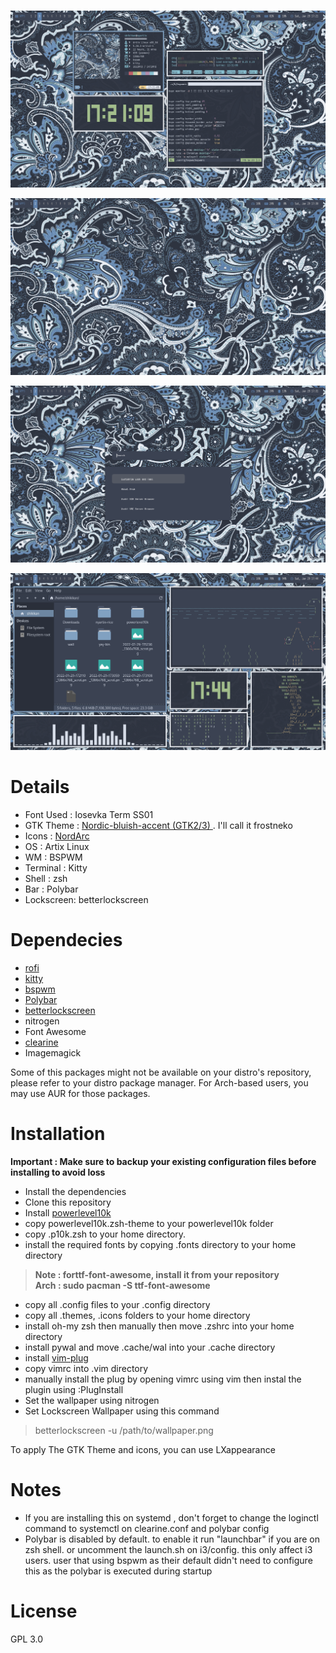 # 


![enter image description here](https://github.com/shikikan-neko08/dotfiles-nord/blob/batik/screenshots/2022-01-29-172110_1366x768_scrot.png)

![enter image description here](https://github.com/shikikan-neko08/dotfiles-nord/blob/batik/screenshots/2022-01-29-173059_1366x768_scrot.png)

![enter image description here](https://github.com/shikikan-neko08/dotfiles-nord/blob/batik/screenshots/2022-01-29-173108_1366x768_scrot.png) 

![enter image description here](https://github.com/shikikan-neko08/dotfiles-nord/blob/batik/screenshots/2022-01-29-174403_1366x768_scrot.png)




# Details
* Font Used : Iosevka Term SS01
* GTK Theme : [Nordic-bluish-accent (GTK2/3) ](https://github.com/EliverLara/Nordic/releasess) . I'll call it frostneko
* Icons     : [NordArc](https://www.gnome-look.org/p/1427194/)
* OS        : Artix Linux
* WM        : BSPWM
* Terminal  : Kitty
* Shell     : zsh
* Bar       : Polybar
* Lockscreen: betterlockscreen

# Dependecies
 * [rofi](https://github.com/davatorium/rofi)
 * [kitty](https://github.com/kovidgoyal/kitty)
 * [bspwm](https://github.com/baskerville/bspwm) 
 * [Polybar](https://github.com/polybar/polybar)
 * [betterlockscreen](https://github.com/pavanjadhaw/betterlockscreen)   
 * nitrogen 
 * Font Awesome
 * [clearine](https://github.com/okitavera/clearine)
 * Imagemagick
 
  Some of this packages might not be available on your distro's repository, please refer to your distro package manager.
  For Arch-based users, you may use AUR for those packages.
  
# Installation

**Important : Make sure to backup your existing configuration files before installing to avoid loss**     

* Install the dependencies
* Clone this repository
* Install [powerlevel10k](https://github.com/romkatv/powerlevel10k)
* copy powerlevel10k.zsh-theme to your powerlevel10k folder
* copy .p10k.zsh to your home directory.
* install the required fonts by copying .fonts directory to your home directory      
> **Note : forttf-font-awesome, install it from your repository**          
> **Arch : sudo pacman -S ttf-font-awesome**
* copy all .config files to your .config directory
* copy all .themes, .icons folders to your home directory
* install oh-my zsh then manually then move .zshrc into your home directory
* install pywal and move .cache/wal into your .cache directory
* install [vim-plug](https://github.com/junegunn/vim-plug)
* copy vimrc into .vim directory
* manually install the plug by opening vimrc using vim then instal the plugin using :PlugInstall   
* Set the wallpaper using nitrogen  
* Set Lockscreen Wallpaper using this command      
> betterlockscreen -u /path/to/wallpaper.png

To apply The GTK Theme and icons, you can use LXappearance    

# Notes
* If you are installing this on systemd , don't forget to change the loginctl
 command to systemctl on clearine.conf and polybar config
* Polybar is disabled by default. to enable it run "launchbar" if you are on zsh shell. or uncomment the launch.sh on i3/config. this only affect i3 users. user that using bspwm as their default didn't need to configure this as the polybar is executed during startup


# License

GPL 3.0
